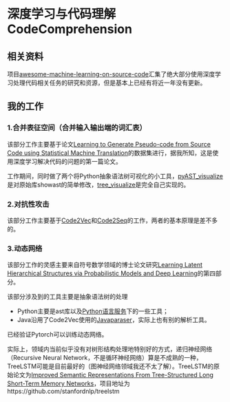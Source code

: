 # 深度学习与代码理解CodeComprehension

## 相关资料

项目[awesome-machine-learning-on-source-code](https://github.com/src-d/awesome-machine-learning-on-source-code)汇集了绝大部分使用深度学习处理代码相关任务的研究和资源，但是基本上已经有将近一年没有更新。

## 我的工作

### 1.合并表征空间（合并输入输出端的词汇表）
该部分工作主要基于论文[Learning to Generate Pseudo-code from Source Code using Statistical Machine Translation](https://github.com/delihiros/pseudogen)的数据集进行，据我所知，这是使用深度学习解决代码的问题的第一篇论文。

工作期间，同时做了两个将Python抽象语法树可视化的小工具，[pyAST_visualize](https://github.com/WangS16/pyAST_visualize)是对原始库showast的简单修改，[tree_visualize](https://github.com/WangS16/tree_visualize)是完全自己实现的。


### 2.对抗性攻击
该部分工作主要基于[Code2Vec](https://code2vec.org/)和[Code2Seq](https://code2seq.org/)的工作，两者的基本原理是差不多的。

### 3.动态网络
该部分工作的灵感主要来自符号数学领域的博士论文研究[Learning Latent Hierarchical Structures via Probabilistic Models and Deep Learning](https://escholarship.org/uc/item/4w44s8sx)的第四部分。

该部分涉及到的工具主要是抽象语法树的处理
* Python主要是ast库以及[Python语言服务](https://docs.python.org/zh-cn/3/library/language.html)下的一些工具；
* Java沿用了Code2Vec使用的[Javaparaser](http://javaparser.org/)，实际上也有别的解析工具。

已经验证Pytorch可以训练动态网络。

实际上，领域内当前似乎没有对树形结构处理地特别好的方式，递归神经网络（Recursive Neural Network，不是循环神经网络）算是不成熟的一种，TreeLSTM可能是目前最好的（图神经网络领域我还不太了解）。TreeLSTM的原始论文为[Improved Semantic Representations From Tree-Structured Long Short-Term Memory Networks](https://arxiv.org/abs/1503.00075)，项目地址为https://github.com/stanfordnlp/treelstm
